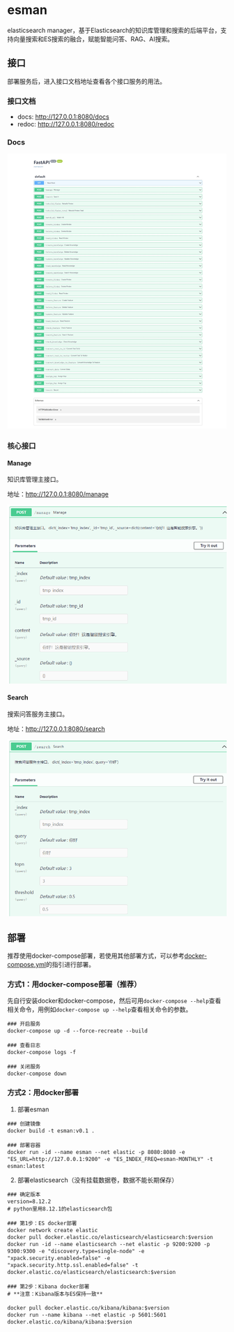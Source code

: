 # esman

elasticsearch manager，基于Elasticsearch的知识库管理和搜索的后端平台，支持向量搜索和ES搜索的融合，赋能智能问答、RAG、AI搜索。

## 接口

部署服务后，进入接口文档地址查看各个接口服务的用法。

### 接口文档

- docs: http://127.0.0.1:8080/docs
- redoc: http://127.0.0.1:8080/redoc

### Docs

![docs](static/docs.jpeg)

### 核心接口

#### Manage

知识库管理主接口。 

地址：http://127.0.0.1:8080/manage

![manage](static/manage.png)

#### Search

搜索问答服务主接口。 

地址：http://127.0.0.1:8080/search

![search](static/search.png)


## 部署

推荐使用docker-compose部署，若使用其他部署方式，可以参考[docker-compose.yml](docker-compose.yml)的指引进行部署。

### 方式1：用docker-compose部署（推荐）

先自行安装docker和docker-compose，然后可用`docker-compose --help`查看相关命令，用例如`docker-compose up --help`查看相关命令的参数。

```shell
### 开启服务
docker-compose up -d --force-recreate --build

### 查看日志
docker-compose logs -f

### 关闭服务
docker-compose down
```

### 方式2：用docker部署

1. 部署esman

```shell
### 创建镜像
docker build -t esman:v0.1 .

### 部署容器
docker run -id --name esman --net elastic -p 8080:8080 -e "ES_URL=http://127.0.0.1:9200" -e "ES_INDEX_FREQ=esman-MONTHLY" -t esman:latest
```

2. 部署elasticsearch（没有挂载数据卷，数据不能长期保存）

```shell
### 确定版本
version=8.12.2
# python里用8.12.1的elasticsearch包

### 第1步：ES docker部署
docker network create elastic
docker pull docker.elastic.co/elasticsearch/elasticsearch:$version
docker run -id --name elasticsearch --net elastic -p 9200:9200 -p 9300:9300 -e "discovery.type=single-node" -e "xpack.security.enabled=false" -e "xpack.security.http.ssl.enabled=false" -t docker.elastic.co/elasticsearch/elasticsearch:$version

### 第2步：Kibana docker部署
# **注意：Kibana版本与ES保持一致**

docker pull docker.elastic.co/kibana/kibana:$version
docker run --name kibana --net elastic -p 5601:5601 docker.elastic.co/kibana/kibana:$version
```
